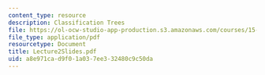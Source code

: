 ```yaml
---
content_type: resource
description: Classification Trees
file: https://ol-ocw-studio-app-production.s3.amazonaws.com/courses/15-062-data-mining-spring-2003/a8e971cad9f01a037ee332480c9c50da_Lecture2Slides.pdf
file_type: application/pdf
resourcetype: Document
title: Lecture2Slides.pdf
uid: a8e971ca-d9f0-1a03-7ee3-32480c9c50da
---
```

